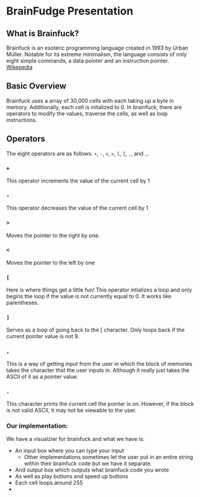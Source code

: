 # BrainFudge Presentation

## What is Brainfuck?
Brainfuck is an esoteric programming language created in 1993 by Urban Müller. Notable for its extreme minimalism, the language consists of only eight simple commands, a data pointer and an instruction pointer. [Wikepedia](https://en.wikipedia.org/wiki/Brainfuck)

## Basic Overview
Brainfuck uses a array of 30,000 cells with each taking up a byte in memory. Additionally, each cell is initalized to 0. In brainfuck, there are operators to modify the values, traverse the cells, as well as loop instructions.

## Operators
The eight operators are as follows: `+`, `-`, `<`, `>`, `[`, `]`, `.`, and `,`.

### `+`
This operator increments the value of the current cell by 1

### `-`
This operator decreases the value of the current cell by 1

### `>`
Moves the pointer to the right by one.

### `<`
Moves the pointer to the left by one

### `[`
Here is where things get a little fun! This operator intializes a loop and only begins the loop if the value is not currently equal to 0. It works like parentheses.

### `]`
Serves as a loop of going back to the \[ character. Only loops back if the current pointer value is not 9.

### `,`
This is a way of getting input from the user in which the block of memories takes the character that the user inputs in. Although it really just takes the ASCII of it as a pointer value.

### `.`
This character prints the current cell the pointer is on. However, if the block is not valid ASCII, it may not be viewable to the user.

### Our implementation:
We have a visualzier for brainfuck and what we have is:
* An input box where you can type your input
  * Other implementations sometimes let the user put in an entire string within their brainfuck code but we have it separate.
* And output box which outputs what brainfuck code you wrote
* As well as play buttons and speed up buttons
* Each cell loops around 255
* 


